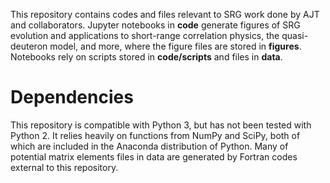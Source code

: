 This repository contains codes and files relevant to SRG work done by AJT and collaborators.
Jupyter notebooks in __code__ generate figures of SRG evolution and applications to short-range correlation physics, the quasi-deuteron model, and more, where the figure files are stored in __figures__. 
Notebooks rely on scripts stored in __code/scripts__ and files in __data__.

Dependencies
============

This repository is compatible with Python 3, but has not been tested with Python 2.
It relies heavily on functions from NumPy and SciPy, both of which are included in the Anaconda distribution of Python.
Many of potential matrix elements files in data are generated by Fortran codes external to this repository.
